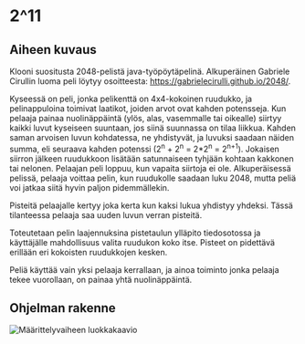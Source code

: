 # 2^11

## Aiheen kuvaus

Klooni suositusta 2048-pelistä java-työpöytäpelinä. Alkuperäinen Gabriele Cirullin luoma peli löytyy osoitteesta: https://gabrielecirulli.github.io/2048/.

Kyseessä on peli, jonka pelikenttä on 4x4-kokoinen ruudukko, ja pelinappuloina toimivat laatikot, joiden arvot ovat kahden potensseja. Kun pelaaja painaa nuolinäppäintä (ylös, alas, vasemmalle tai oikealle) siirtyy kaikki luvut kyseiseen suuntaan, jos siinä suunnassa on tilaa liikkua. Kahden saman arvoisen luvun kohdatessa, ne yhdistyvät, ja luvuksi saadaan näiden summa, eli seuraava kahden potenssi (2<sup>n</sup> + 2<sup>n</sup> = 2*2<sup>n</sup> = 2<sup>n+1</sup>). Jokaisen siirron jälkeen ruudukkoon lisätään satunnaiseen tyhjään kohtaan kakkonen tai nelonen. Pelaajan peli loppuu, kun vapaita siirtoja ei ole. Alkuperäisessä pelissä, pelaaja voittaa pelin, kun ruudukolle saadaan luku 2048, mutta peliä voi jatkaa siitä hyvin paljon pidemmällekin. 

Pisteitä pelaajalle kertyy joka kerta kun kaksi lukua yhdistyy yhdeksi. Tässä tilanteessa pelaaja saa uuden luvun verran pisteitä.

Toteutetaan pelin laajennuksina pistetaulun ylläpito tiedosotossa ja käyttäjälle mahdollisuus valita ruudukon koko itse. Pisteet on pidettävä erillään eri kokoisten ruudukkojen kesken. 

Peliä käyttää vain yksi pelaaja kerrallaan, ja ainoa toiminto jonka pelaaja tekee vuorollaan, on painaa yhtä nuolinäppäintä.

## Ohjelman rakenne

![Määrittelyvaiheen luokkakaavio](211-luokkakaavio.png "Määrittelyvaiheen luokkakaavio")
